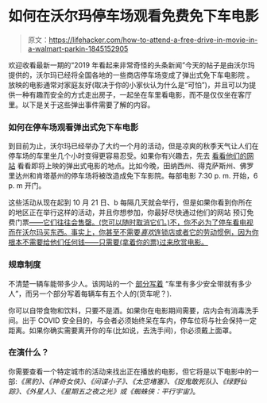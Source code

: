 # 如何在沃尔玛停车场观看免费免下车电影

> 原文：<https://lifehacker.com/how-to-attend-a-free-drive-in-movie-in-a-walmart-parkin-1845152905>

欢迎收看最新一期的“2019 年看起来非常奇怪的头条新闻”今天的帖子是由沃尔玛提供的，沃尔玛已经将全国各地的一些商店停车场变成了弹出式免下车电影院 。放映的电影通常对家庭友好(取决于你的小家伙认为什么是“可怕”)，并且可以为提供一种有趣而安全的方式走出房子，一起坐在车里看电影，而不是仅仅坐在客厅里。以下是关于这些弹出事件需要了解的内容。



### 如何在停车场观看弹出式免下车电影

到目前为止，沃尔玛已经举办了大约一个月的活动，但是凉爽的秋季天气让人们在停车场的车里坐几个小时变得更容易忍受。如果你有兴趣去，先去 [看看他们的网站](https://thewalmartdrivein.com) 看看即将上映的弹出式电影的地点。比如今晚，田纳西州、得克萨斯州、佛罗里达州和肯塔基州的停车场将被改造成免下车影院。每部电影 7:30 p. m. 开始，6 p. m 开门。

这些活动从现在起到 10 月 21 日、b 每隔几天就会举行，但是如果你看到你所在的地区正在举行这样的活动，并且你想参加，你最好尽快通过他们的网站 预订免费门票[——它们往往会售罄。(您可以随时取消它们。)不，你不必为了停车看电视而在沃尔玛买东西。事实上，你甚至不需要*喜欢*连锁店或者它的劳动惯例，因为你根本不需要给他们任何钱——只需要(拿着你的票)过来欣赏电影。](https://thewalmartdrivein.com)

### 规章制度

不清楚一辆车能带多少人。该网站的一个 [部分写着](https://thewalmartdrivein.com) “车里有多少安全带就有多少人”，而另一个部分写着每辆车有五个人的(货车呢？).

你可以自带食物和饮料，只要不是酒。如果你在电影期间需要，店内会有消毒洗手间。出于 COVID 安全目的，与会者必须始终呆在车内，停车位将与社会保持一定距离。如果你确实需要离开你的车(比如说，去洗手间)，你必须戴上面罩。



### 在演什么？

你需要查看一个特定城市的活动来找出正在播放的电影，但它将是以下电影中的一部:*《黑豹》、《神奇女侠》、《间谍小子》、《太空堵塞》、《捉鬼敢死队》、《绿野仙踪》、《外星人》、《星期五之夜之光》*或*《蜘蛛侠：平行宇宙》*。